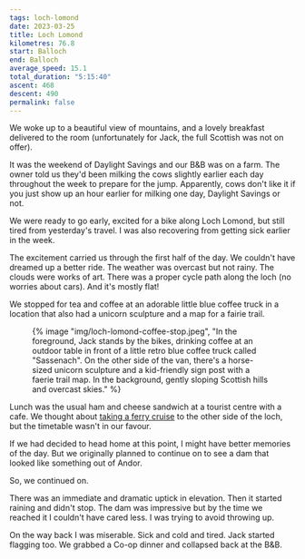 ```yaml
---
tags: loch-lomond
date: 2023-03-25
title: Loch Lomond
kilometres: 76.8
start: Balloch
end: Balloch
average_speed: 15.1
total_duration: "5:15:40"
ascent: 468
descent: 490
permalink: false
---
```


We woke up to a beautiful view of mountains, and a lovely breakfast delivered to the room (unfortunately for Jack, the full Scottish was not on offer).

It was the weekend of Daylight Savings and our B&B was on a farm. The owner told us they'd been milking the cows slightly earlier each day throughout the week to prepare for the jump. Apparently, cows don't like it if you just show up an hour earlier for milking one day, Daylight Savings or not.

We were ready to go early, excited for a bike along Loch Lomond, but still tired from yesterday's travel. I was also recovering from getting sick earlier in the week.

The excitement carried us through the first half of the day. We couldn't have dreamed up a better ride. The weather was overcast but not rainy. The clouds were works of art. There was a proper cycle path along the loch (no worries about cars). And it's mostly flat!

We stopped for tea and coffee at an adorable little blue coffee truck in a location that also had a unicorn sculpture and a map for a fairie trail.

<figure>
{% image "img/loch-lomond-coffee-stop.jpeg", "In the foreground, Jack stands by the bikes, drinking coffee at an outdoor table in front of a little retro blue coffee truck called "Sassenach". On the other side of the van, there's a horse-sized unicorn sculpture and a kid-friendly sign post with a faerie trail map. In the background, gently sloping Scottish hills and overcast skies." %}
</figure>

Lunch was the usual ham and cheese sandwich at a tourist centre with a cafe. We thought about [taking a ferry cruise](https://www.cruiselochlomond.co.uk/) to the other side of the loch, but the timetable wasn't in our favour.

If we had decided to head home at this point, I might have better memories of the day. But we originally planned to continue on to see a dam that looked like something out of Andor.

So, we continued on.

There was an immediate and dramatic uptick in elevation. Then it started raining and didn't stop. The dam was impressive but by the time we reached it I couldn't have cared less. I was trying to avoid throwing up.

On the way back I was miserable. Sick and cold and tired. Jack started flagging too. We grabbed a Co-op dinner and collapsed back at the B&B.

